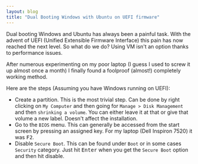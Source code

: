 ```yaml
---
layout: blog
title: "Dual Booting Windows with Ubuntu on UEFI firmware"
---
```


Dual booting Windows and Ubuntu has always been a painful task. With the advent of UEFI (Unified Extensible Firmware Interface) this pain has now reached the next level. So what do we do? Using VM isn't an option thanks to performance issues.

After numerous experimenting on my poor laptop (I guess I used to screw it up almost once a month) I finally found a foolproof (almost!) completely working method.

Here are the steps (Assuming you have Windows running on UEFI):
* Create a partition. This is the most trivial step. Can be done by right clicking on `My Computer` and then going for `Manage > Disk Management` and then `shrinking a volume`. You can either leave it at that or give that volume a new label. Doesn't affect the installation.
* Go to the `BIOS` menu. This can generally be accessed from the start screen by pressing an assigned key. For my laptop (Dell Inspiron 7520) it was <kbd>F2</kbd>.
* Disable `Secure Boot`. This can be found under `Boot` or in some cases `Security` category. Just hit <kbd>Enter</kbd> when you get the `Secure Boot` option and then hit disable.